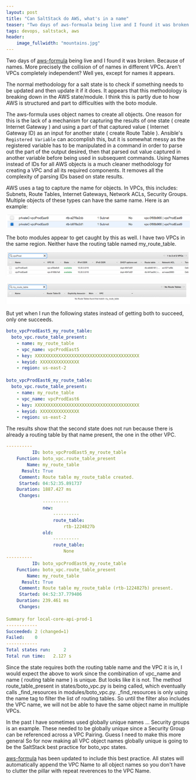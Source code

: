 ```yaml
---
layout: post
title: "Can SaltStack do AWS, what's in a name"
teaser: "Two days of aws-formuala being live and I found it was broken.  Because of names. More precisely the collision of of names in different VPCs.  Aren't VPCs completely independent?  Well yes, except for names it appears. The normal methodology for a salt state is to check if something needs to be updated and then update it if it does.  It appears that this methodology is breaking down in the AWS state/module.  I think this is partly due to how AWS is structured and part to difficulties with the boto module."
tags: devops, saltstack, aws
header:
    image_fullwidth: "mountains.jpg"
---
```


Two days of [aws-formula](https://github.com/saltstack-formulas/aws-formula) being live and I found it was broken. Because of names. More precisely the collision of of names in different VPCs.  Aren't VPCs completely independent?  Well yes, except for names it appears.

The normal methodology for a salt state is to check if something needs to be updated and then update it if it does.  It appears that this methodology is breaking down in the AWS state/module.  I think this is partly due to how AWS is structured and part to difficulties with the boto module.

The aws-formula uses object names to create all objects.  One reason for this is the lack of a mechanism for capturing the results of one state ( create Internet Gateway ) and using a part of that captured value ( Internet Gateway ID) as an input for another state ( create Route Table ).   Ansible's `Registered Variable` can accomplish this, but it is somewhat messy as the registered variable has to be manipulated in a command in order to parse out the part of the output desired, then that parsed out value captured in another variable before being used in subsequent commands.  Using Names instead of IDs for all AWS objects is a much cleaner methodology for creating a VPC and all its required components.  It removes all the complexity of parsing IDs based on state results.

AWS uses a tag to capture the name for objects.  In VPCs, this includes: Subnets, Route Tables, Internet Gateways, Network ACLs, Security Groups.   Multiple objects of these types can have the same name. Here is an example:

![AWS routing tables in same VPC with the same name](/assets/img/aws-route-table-duplicate-name.png)

The boto modules appear to get caught by this as well.  I have two VPCs in the same region.  Neither have the routing table named my_route_table.

![two vpc](/assets/img/aws-two-vpc.png)

![no my_route_table ](/assets/img/aws-no-route-table.png)

But yet when I run the following states instead of getting both to succeed, only one succeeds.

```yaml
boto_vpcProdEast5_my_route_table:
  boto_vpc.route_table_present:
    - name: my_route_table
    - vpc_name: vpcProdEast5
    - key: XXXXXXXXXXXXXXXXXXXXXXXXXXXXXXXXXXXXXXXX
    - keyid: XXXXXXXXXXXXXXX
    - region: us-east-2

boto_vpcProdEast6_my_route_table:
  boto_vpc.route_table_present:
    - name: my_route_table
    - vpc_name: vpcProdEast6
    - key: XXXXXXXXXXXXXXXXXXXXXXXXXXXXXXXXXXXXXXXX
    - keyid: XXXXXXXXXXXXXXX
    - region: us-east-2
```
The results show that the second state does not run because there is already a routing table by that name present, the one in the other VPC.

```yaml
----------
          ID: boto_vpcProdEast5_my_route_table
    Function: boto_vpc.route_table_present
        Name: my_route_table
      Result: True
     Comment: Route table my_route_table created.
     Started: 04:52:35.891737
    Duration: 1887.427 ms
     Changes:
              ----------
              new:
                  ----------
                  route_table:
                      rtb-1224827b
              old:
                  ----------
                  route_table:
                      None
----------
          ID: boto_vpcProdEast6_my_route_table
    Function: boto_vpc.route_table_present
        Name: my_route_table
      Result: True
     Comment: Route table my_route_table (rtb-1224827b) present.
     Started: 04:52:37.779406
    Duration: 239.461 ms
     Changes:

Summary for local-core-api-prod-1
------------
Succeeded: 2 (changed=1)
Failed:    0
------------
Total states run:     2
Total run time:   2.127 s
```

Since the state requires both the routing table name and the VPC it is in, I would expect the above to work since the combination of vpc_name and name ( routing table name ) is unique. But looks like it is not. The method route_table_present in states/boto_vpc.py is being called, which eventually calls _find_resources in modules/boto_vpc.py.   _find_resources is only using the name tag to filter the list of routing tables.
So until the filter also includes the VPC name, we will not be able to have the same object name in multiple VPCs.

In the past I have sometimes used globally unique names ... Security groups is an example.  These needed to be globally unique since a Security Group can be referenced across a VPC Pairing. Guess I need to make this more general   So for now making all VPC object names globally unique is going to be the SaltStack best practice for boto_vpc states.

[aws-formula](https://github.com/saltstack-formulas/aws-formula) has been updated to include this best practice.  All states will automatically append the VPC Name to all object names so you don't have to clutter the pillar with repeat reverences to the VPC Name.
